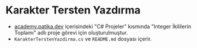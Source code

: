 # Karakter Tersten Yazdırma
 - [academy.patika.dev](https://academy.patika.dev/tr/courses/c-projeleri) içerisindeki "C# Projeler" kısmında "Integer İkililerin Toplamı" adlı proje görevi için oluşturulmuştur.
 - `KarakterTerstenYazdirma.cs` ve `README.md` dosyası içerir.
